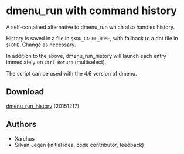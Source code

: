 dmenu_run with command history
==============================

A self-contained alternative to dmenu_run which also handles history.

History is saved in a file in `$XDG_CACHE_HOME`, with fallback to a dot
file in `$HOME`. Change as necessary.

In addition to the above, dmenu_run_history will launch each entry
immediately on `Ctrl-Return` (multiselect).

The script can be used with the 4.6 version of dmenu.

Download
--------

[dmenu_run_history](dmenu_run_history) (20151217)

Authors
-------

* Xarchus
* Silvan Jegen (initial idea, code contributor, feedback)

